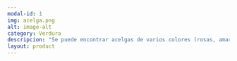 ```yaml
---
modal-id: 1
img: acelga.png
alt: image-alt
category: Verdura
descripcion: "Se puede encontrar acelgas de varios colores (rosas, amarillas, blancas...) dependiendo de su variedad. La acelga se adapta bien a cualquier clima, por lo tanto se recolecta durante casi todo el año."
layout: product
---
```

